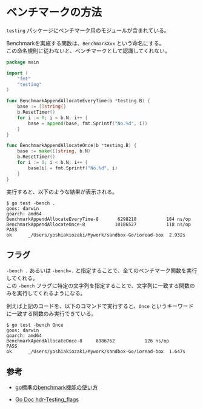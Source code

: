 # ベンチマークの方法

```testing``` パッケージにベンチマーク用のモジュールが含まれている。

Benchmarkを実施する関数は、```BenchmarkXxx``` という命名にする。  
この命名規則に従わないと、ベンチマークとして認識してくれない。

```go
package main

import (
	"fmt"
	"testing"
)

func BenchmarkAppendAllocateEveryTime(b *testing.B) {
	base := []string{}
	b.ResetTimer()
	for i := 0; i < b.N; i++ {
		base = append(base, fmt.Sprintf("No.%d", i))
	}
}

func BenchmarkAppendAllocateOnce(b *testing.B) {
	base := make([]string, b.N)
    b.ResetTimer()
	for i := 0; i < b.N; i++ {
		base[i] = fmt.Sprintf("No.%d", i)
	}
}

```

実行すると、以下のような結果が表示される。

```
$ go test -bench .
goos: darwin
goarch: amd64
BenchmarkAppendAllocateEveryTime-8   	 6298218	       184 ns/op
BenchmarkAppendAllocateOnce-8        	10186527	       118 ns/op
PASS
ok  	_/Users/yoshiakiozaki/Mywork/sandbox-Go/ioread-box	2.932s
```

## フラグ

```-bench .``` あるいは ```-bench=.``` と指定することで、全てのベンチマーク関数を実行してくれる。  
この ```-bench``` フラグに特定の文字列を指定することで、文字列に一致する関数のみを実行してくれるようになる。

例えば上記のコードを、以下のコマンドで実行すると、```Once``` というキーワードに一致する関数のみ実行できている。

```
$ go test -bench Once 
goos: darwin
goarch: amd64
BenchmarkApendAllocateOnce-8   	 8986762	       126 ns/op
PASS
ok  	_/Users/yoshiakiozaki/Mywork/sandbox-Go/ioread-box	1.647s
```


## 参考

- [go標準のbenchmark機能の使い方](https://qiita.com/marnie_ms4/items/7014563083ca1d824905)  

- [Go Doc hdr-Testing_flags](https://pkg.go.dev/cmd/go#hdr-Testing_flags)
